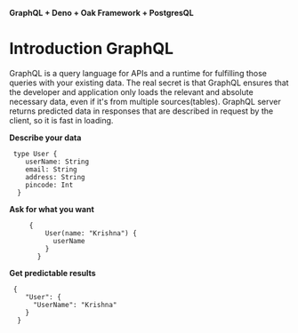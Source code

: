 **GraphQL + Deno + Oak Framework + PostgresQL**

# Introduction GraphQL
GraphQL is a query language for APIs and a runtime for fulfilling those queries with your existing data.
The real secret is that GraphQL ensures that the developer and application only loads the relevant and absolute necessary data, even if it's from multiple sources(tables).
GraphQL server returns predicted data in responses that are described in request by the client, so it is fast in loading.

  **Describe your data**
  ```
   type User {
      userName: String
      email: String
      address: String
      pincode: Int
    }
 ``` 
 
 **Ask for what you want**
 ```     
      {
          User(name: "Krishna") {
            userName
          }
        }
 ```
  **Get predictable results**    
  ```
   {
      "User": {
        "UserName": "Krishna"
      }
    }

  ```
